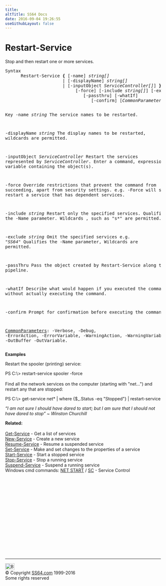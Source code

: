 ```yaml
---
title:
altTitle: SS64 Docs
date: 2016-09-04 19:26:55
useGithubLayout: false
---
```

<!-- #BeginLibraryItem "/Library/head_ps.lbi" --><!-- #EndLibraryItem --><h1>Restart-Service</h1> 
<p>Stop and then restart one or more services.</p>
<pre>Syntax
      Restart-Service <b>{</b> [-name] <i>string[]
                     </i> | [-displayName] <i>string[]</i>
                      | [-inputObject <i>ServiceController[]</i>] <b>}</b>
                           [-force] [-include <i>string[]</i>] [-exclude <i>string[]</i>]
                              [-passthru] [-whatIf]
                                 [-confirm] [<i>CommonParameters</i>]

Key
   -name <i>string</i>
       The service names to be restarted.

   -displayName <i>string</i>
       The display names to be restarted, wildcards are permitted.

   -inputObject <i>ServiceController</i>
       Restart the services represented by <i>ServiceController</i>.
       Enter a command, expression or variable containing the object(s).

   -force
       Override restrictions that prevent the command from succeeding, apart
       from security settings. e.g. -Force will stop and restart a
       service that has dependent services.

   -include <i>string</i>
       Restart only the specified services. Qualifies the -Name parameter.
       Wildcards , such as "s*" are permitted.

   -exclude <i>string</i>
       Omit the specified services e.g. "*SS64*"
       Qualifies the -Name parameter, Wildcards are permitted.

   -passThru 
        Pass the object created by Restart-Service along the pipeline. 

   -whatIf
       Describe what would happen if you executed the command without
       actually executing the command.

   -confirm
       Prompt for confirmation before executing the command.

   <a href="common.html">CommonParameters</a>:
       -Verbose, -Debug, -ErrorAction, -ErrorVariable, -WarningAction, -WarningVariable,
       -OutBuffer -OutVariable.</pre>
<p><b>Examples</b></p>
<p>Restart the spooler (printing) service:</p>
<p><span class="code">PS C:\&gt; restart-service spooler -force </span><br>
<br>Find all the network services on the computer (starting with "net...") and restart any that are stopped:</p>
<p class="code">PS C:\&gt; get-service net* | where {$_.Status -eq "Stopped"} | restart-service</p>
<p class="quote"><i>“I am not sure I should have dared to start; but I am sure that I should not have dared to stop” ~ Winston Churchill</i></p>
<p><b>Related:</b><br>
<br>
<a href="get-service.html">Get-Service</a> - Get a list of services<br>
<a href="new-service.html">New-Service</a> - Create a new service <a href="restart-service.html"><br>
</a><a href="resume-service.html">
Resume-Service</a> - Resume a suspended service <a href="set-service.html"><br>
Set-Service</a> - Make and set changes to the properties of a service <a href="start-service.html"><br>
Start-Service</a> - Start a stopped service <a href="stop-service.html"><br>
Stop-Service</a> - Stop a running service <a href="suspend-service.html"><br>
Suspend-Service</a> - Suspend a running service<br>
Windows cmd commands: 
<a href="../nt/net.html">NET START</a> /
<a href="../nt/sc.html">SC</a> - Service Control</p><!-- #BeginLibraryItem "/Library/foot_ps.lbi" --><p>
<!-- PowerShell300 -->
<ins class="adsbygoogle" style="display:inline-block;width:300px;height:250px" data-ad-client="ca-pub-6140977852749469" data-ad-slot="6253539900"></ins>
<script>
(adsbygoogle = window.adsbygoogle || []).push({});
</script></p>
<hr>
<div id="bl" class="footer"><a href="restart-service.html#"><img src="../images/top.png" width="30" height="22" alt="Back to the Top"></a></div>
<div id="br" class="footer, tagline">© Copyright <a href="../index.html">SS64.com</a> 1999-2016<br>
Some rights reserved</div><!-- #EndLibraryItem -->

